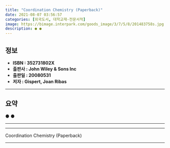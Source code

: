 ```yaml
---
title: "Coordination Chemistry (Paperback)"
date: 2021-08-07 03:56:57
categories: [외국도서, 대학교재-전문서적]
image: https://bimage.interpark.com/goods_image/3/7/5/8/201483758s.jpg
description: ● ●
---
```


## **정보**

- **ISBN : 352731802X**
- **출판사 : John Wiley & Sons Inc**
- **출판일 : 20080531**
- **저자 : Gispert, Joan Ribas**

------



## **요약**

●  ●  

------



------


Coordination Chemistry (Paperback) 

------


